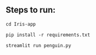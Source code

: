 ## Steps to run:  

`cd Iris-app`  

`pip install -r requirements.txt`  

`streamlit run penguin.py`
